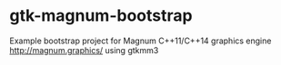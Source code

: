 # gtk-magnum-bootstrap
Example bootstrap project for Magnum C++11/C++14 graphics engine http://magnum.graphics/ using gtkmm3
